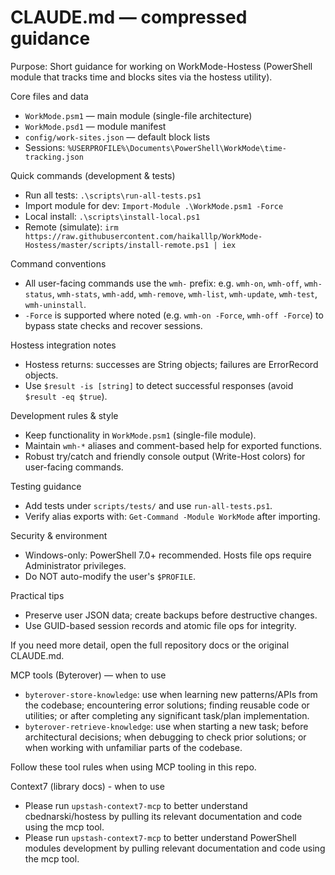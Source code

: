 # CLAUDE.md — compressed guidance

Purpose: Short guidance for working on WorkMode-Hostess (PowerShell module that tracks time and blocks sites via the hostess utility).

Core files and data
- `WorkMode.psm1` — main module (single-file architecture)
- `WorkMode.psd1` — module manifest
- `config/work-sites.json` — default block lists
- Sessions: `%USERPROFILE%\Documents\PowerShell\WorkMode\time-tracking.json`

Quick commands (development & tests)
- Run all tests: `.\scripts\run-all-tests.ps1`
- Import module for dev: `Import-Module .\WorkMode.psm1 -Force`
- Local install: `.\scripts\install-local.ps1`
- Remote (simulate): `irm https://raw.githubusercontent.com/haikalllp/WorkMode-Hostess/master/scripts/install-remote.ps1 | iex`

Command conventions
- All user-facing commands use the `wmh-` prefix: e.g. `wmh-on`, `wmh-off`, `wmh-status`, `wmh-stats`, `wmh-add`, `wmh-remove`, `wmh-list`, `wmh-update`, `wmh-test`, `wmh-uninstall`.
- `-Force` is supported where noted (e.g. `wmh-on -Force`, `wmh-off -Force`) to bypass state checks and recover sessions.

Hostess integration notes
- Hostess returns: successes are String objects; failures are ErrorRecord objects.
- Use `$result -is [string]` to detect successful responses (avoid `$result -eq $true`).

Development rules & style
- Keep functionality in `WorkMode.psm1` (single-file module).
- Maintain `wmh-*` aliases and comment-based help for exported functions.
- Robust try/catch and friendly console output (Write-Host colors) for user-facing commands.

Testing guidance
- Add tests under `scripts/tests/` and use `run-all-tests.ps1`.
- Verify alias exports with: `Get-Command -Module WorkMode` after importing.

Security & environment
- Windows-only: PowerShell 7.0+ recommended. Hosts file ops require Administrator privileges.
- Do NOT auto-modify the user's `$PROFILE`.

Practical tips
- Preserve user JSON data; create backups before destructive changes.
- Use GUID-based session records and atomic file ops for integrity.

If you need more detail, open the full repository docs or the original CLAUDE.md.

MCP tools (Byterover) — when to use
- `byterover-store-knowledge`: use when learning new patterns/APIs from the codebase; encountering error solutions; finding reusable code or utilities; or after completing any significant task/plan implementation.
- `byterover-retrieve-knowledge`: use when starting a new task; before architectural decisions; when debugging to check prior solutions; or when working with unfamiliar parts of the codebase.

Follow these tool rules when using MCP tooling in this repo.

Context7 (library docs) - when to use
- Please run `upstash-context7-mcp` to better understand cbednarski/hostess by pulling its relevant documentation and code using the mcp tool.
- Please run `upstash-context7-mcp` to better understand PowerShell modules development by pulling relevant documentation and code using the mcp tool.

